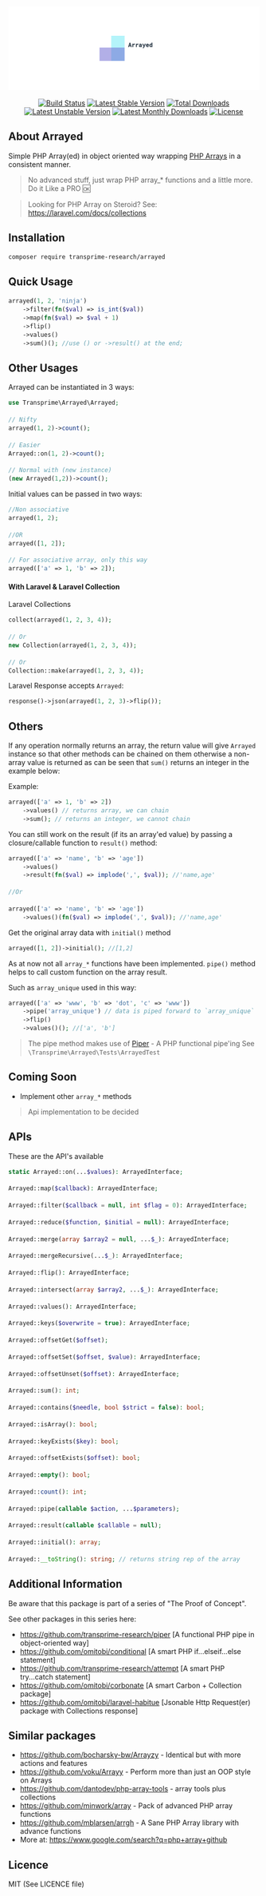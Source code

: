 <p align="center">
<img src="https://github.com/transprime-research/assets/blob/master/arrayed/twitter_header_photo_2.png">
</p>

<p align="center">
<a href="https://travis-ci.com/transprime-research/arrayed"> <img src="https://travis-ci.org/transprime-research/arrayed.svg?branch=master" alt="Build Status"/></a>
<a href="https://packagist.org/packages/transprime-research/arrayed"> <img src="https://poser.pugx.org/transprime-research/arrayed/v/stable" alt="Latest Stable Version"/></a>
<a href="https://packagist.org/packages/transprime-research/arrayed"> <img src="https://poser.pugx.org/transprime-research/arrayed/downloads" alt="Total Downloads"/></a>
<a href="https://packagist.org/packages/transprime-research/arrayed"> <img src="https://poser.pugx.org/transprime-research/arrayed/v/unstable" alt="Latest Unstable Version"/></a>
<a href="https://packagist.org/packages/transprime-research/arrayed"> <img src="https://poser.pugx.org/transprime-research/arrayed/d/monthly" alt="Latest Monthly Downloads"/></a>
  <a href="https://packagist.org/packages/transprime-research/arrayed"> <img src="https://poser.pugx.org/transprime-research/arrayed/license" alt="License"/></a>
</p>

## About Arrayed

Simple PHP Array(ed) in object oriented way wrapping [PHP Arrays](https://www.php.net/manual/en/ref.array.php) in a consistent manner.
> No advanced stuff, just wrap PHP array_* functions and a little more. Do it Like a PRO :ok:

> Looking for PHP Array on Steroid? See: https://laravel.com/docs/collections

## Installation

```shell script
composer require transprime-research/arrayed
```

## Quick Usage

```php
arrayed(1, 2, 'ninja')
    ->filter(fn($val) => is_int($val))
    ->map(fn($val) => $val + 1)
    ->flip()
    ->values()
    ->sum()(); //use () or ->result() at the end;
```

## Other Usages

Arrayed can be instantiated in 3 ways:

```php
use Transprime\Arrayed\Arrayed;

// Nifty
arrayed(1, 2)->count();

// Easier
Arrayed::on(1, 2)->count();

// Normal with (new instance)
(new Arrayed(1,2))->count();
```

Initial values can be passed in two ways:

```php
//Non associative
arrayed(1, 2);

//OR
arrayed([1, 2]);

// For associative array, only this way
arrayed(['a' => 1, 'b' => 2]); 
```

#### With Laravel & Laravel Collection

Laravel Collections

```php
collect(arrayed(1, 2, 3, 4));

// Or
new Collection(arrayed(1, 2, 3, 4));

// Or
Collection::make(arrayed(1, 2, 3, 4));
```

Laravel Response accepts `Arrayed`:

```php
response()->json(arrayed(1, 2, 3)->flip());
```

## Others

If any operation normally returns an array, the return value will give `Arrayed` instance so that other methods can be chained on them otherwise a non-array value is returned as can be seen that `sum()` returns an integer in the example below:

Example:

```php
arrayed(['a' => 1, 'b' => 2])
    ->values() // returns array, we can chain
    ->sum(); // returns an integer, we cannot chain
```

You can still work on the result (if its an array'ed value) by passing a closure/callable function to `result()` method:

```php
arrayed(['a' => 'name', 'b' => 'age'])
    ->values()
    ->result(fn($val) => implode(',', $val)); //'name,age'

//Or

arrayed(['a' => 'name', 'b' => 'age'])
    ->values()(fn($val) => implode(',', $val)); //'name,age'
```

Get the original array data with `initial()` method

```php
arrayed([1, 2])->initial(); //[1,2]
```

As at now not all `array_*` functions have been implemented.
`pipe()` method helps to call custom function on the array result.

Such as `array_unique` used in this way:  

```php
arrayed(['a' => 'www', 'b' => 'dot', 'c' => 'www'])
    ->pipe('array_unique') // data is piped forward to `array_unique`
    ->flip()
    ->values()(); //['a', 'b']
```
> The pipe method makes use of [Piper](https://github.com/transprime-research/piper) - A PHP functional pipe'ing
> See `\Transprime\Arrayed\Tests\ArrayedTest` 

## Coming Soon

- Implement other `array_*` methods

> Api implementation to be decided

## APIs

These are the API's available

```php
static Arrayed::on(...$values): ArrayedInterface;

Arrayed::map($callback): ArrayedInterface;

Arrayed::filter($callback = null, int $flag = 0): ArrayedInterface;

Arrayed::reduce($function, $initial = null): ArrayedInterface;

Arrayed::merge(array $array2 = null, ...$_): ArrayedInterface;

Arrayed::mergeRecursive(...$_): ArrayedInterface;

Arrayed::flip(): ArrayedInterface;

Arrayed::intersect(array $array2, ...$_): ArrayedInterface;

Arrayed::values(): ArrayedInterface;

Arrayed::keys($overwrite = true): ArrayedInterface;

Arrayed::offsetGet($offset);

Arrayed::offsetSet($offset, $value): ArrayedInterface;

Arrayed::offsetUnset($offset): ArrayedInterface;

Arrayed::sum(): int;

Arrayed::contains($needle, bool $strict = false): bool;

Arrayed::isArray(): bool;

Arrayed::keyExists($key): bool;

Arrayed::offsetExists($offset): bool;

Arrayed::empty(): bool;

Arrayed::count(): int;

Arrayed::pipe(callable $action, ...$parameters);

Arrayed::result(callable $callable = null);

Arrayed::initial(): array;

Arrayed::__toString(): string; // returns string rep of the array
```

## Additional Information

Be aware that this package is part of a series of "The Proof of Concept".

See other packages in this series here:

- https://github.com/transprime-research/piper [A functional PHP pipe in object-oriented way]
- https://github.com/omitobi/conditional [A smart PHP if...elseif...else statement]
- https://github.com/transprime-research/attempt [A smart PHP try...catch statement]
- https://github.com/omitobi/corbonate [A smart Carbon + Collection package]
- https://github.com/omitobi/laravel-habitue [Jsonable Http Request(er) package with Collections response]

## Similar packages

- https://github.com/bocharsky-bw/Arrayzy - Identical but with more actions and features
- https://github.com/voku/Arrayy - Perform more than just an OOP style on Arrays
- https://github.com/dantodev/php-array-tools - array tools plus collections
- https://github.com/minwork/array - Pack of advanced PHP array functions
- https://github.com/mblarsen/arrgh - A Sane PHP Array library with advance functions
- More at: https://www.google.com/search?q=php+array+github

## Licence

MIT (See LICENCE file)
